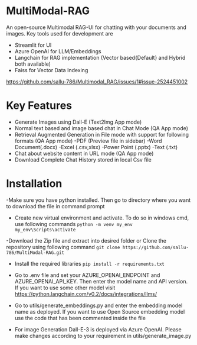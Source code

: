 # MultiModal-RAG
An open-source Multimodal RAG-UI for chatting with your documents and images. Key tools used for development are
- Streamlit for UI
- Azure OpenAI for LLM/Embeddings
- Langchain for RAG implementation (Vector based{Default} and Hybrid both available)
- Faiss for Vector Data Indexing

https://github.com/sallu-786/Multimodal_RAG/issues/1#issue-2524451002

# Key Features
- Generate Images using Dall-E (Text2Img App mode)
- Normal text based and image based chat in Chat Mode (QA App mode)
- Retrieval Augmented Generation in File mode with support for following formats (QA App mode)
    -PDF (Preview file in sidebar)
    -Word Document(.docx)
    -Excel (.csv,xlsx)
    -Power Point (.pptx)
    -Text (.txt)
- Chat about website content in URL mode (QA App mode)
- Download Complete Chat History stored in local Csv file

# Installation

-Make sure you have python installed. Then go to directory where you want to download the file in command prompt

- Create new virtual environment and activate. To do so in windows cmd, use following commands
      ```python -m venv my_env
      my_env\Scripts\activate```

-Download the Zip file and extract into desired folder or Clone the repository using following command 
      ```git clone https://github.com/sallu-786/MultiModal-RAG.git```

- Install the required libraries
      ```pip install -r requirements.txt```

- Go to .env file and set your AZURE_OPENAI_ENDPOINT and AZURE_OPENAI_API_KEY. Then enter the model name and API version. If you want to use some other model visit https://python.langchain.com/v0.2/docs/integrations/llms/
- Go to utils/generate_embeddings.py and enter the embedding model name as deployed. If you want to use Open Source embedding model use the code that has been commented inside the file
- For image Generation Dall-E-3 is deployed via Azure OpenAI. Please make changes according to your requirement in utils/generate_image.py

  
  
